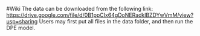 #Wiki
The data can be downloaded from the following link:
https://drive.google.com/file/d/0B1ppCIx64gDoNERadklBZDYwVmM/view?usp=sharing
Users may first put all files in the data folder, and then run the DPE model.